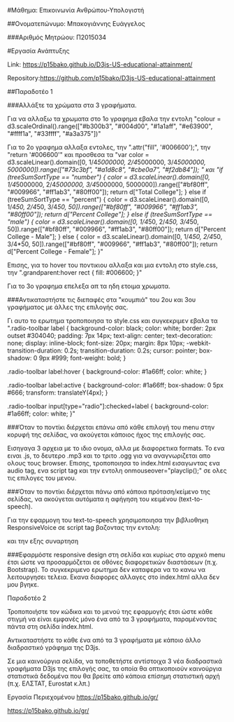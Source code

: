#Μάθημα: Επικοινωνία Ανθρώπου-Υπολογιστή

##Ονοματεπώνυμο: Μπακογιάννης Ευάγγελος

###Αριθμός Μητρώου: Π2015034

#Εργασία Ανάπτυξης

Link: https://p15bako.github.io/D3js-US-educational-attainment/

Repository:https://github.com/p15bako/D3js-US-educational-attainment

##Παραδοτέο 1

###Αλλάξτε τα χρώματα στα 3 γραφήματα.

Για να αλλαξω τα χρωματα στο 1ο γραφημα εβαλα την εντολη "colour = d3.scaleOrdinal().range(["#b300b3", "#004d00", "#1a1aff", "#e63900", "#ffff1a", "#33ffff", "#a3a375"])"

Για το 2ο γραφημα αλλαξα εντολες, την ".attr("fill", '#006600');", την "return '#006600'" και προσθεσα τα "var color = d3.scaleLinear().domain([0, 1/4*5000000, 2/4*5000000, 3/4*5000000, 5000000]).range(["#73c3bf", "#a1d8c8", "#cbe0a7", "#f2db84"]);
" και "if (treeSumSortType == "number") {
                    color = d3.scaleLinear().domain([0, 1/4*5000000, 2/4*5000000, 3/4*5000000, 5000000]).range(["#bf80ff", "#009966", "#ff1ab3", "#80ff00"]);
                    return d["Total College"];
                } else if (treeSumSortType == "percent") {
                    color = d3.scaleLinear().domain([0, 1/4*50, 2/4*50, 3/4*50, 50]).range(["#bf80ff", "#009966", "#ff1ab3", "#80ff00"]);
                    return d["Percent College"];
                } else if (treeSumSortType == "male") {
                    color = d3.scaleLinear().domain([0, 1/4*50, 2/4*50, 3/4*50, 50]).range(["#bf80ff", "#009966", "#ff1ab3", "#80ff00"]);
                    return d["Percent College - Male"];
                } else {
                    color = d3.scaleLinear().domain([0, 1/4*50, 2/4*50, 3/4*50, 50]).range(["#bf80ff", "#009966", "#ff1ab3", "#80ff00"]);
                    return d["Percent College - Female"];
                }" 

Επισης, για το hover του ποντικιου αλλαξα και μια εντολη στο style.css, την ".grandparent:hover rect {
  fill: #006600;
}"

Για το 3ο γραφημα επελεξα απ τα ηδη ετοιμα χρωματα.


###Αντικαταστήστε τις διεπαφές στα "κουμπιά" του 2ου και 3ου γραφήματος με άλλες της επιλογής σας.

Γι αυτο το ερωτημα τροποποιησα το style.css και συγκεκριμεν  εβαλα τα  ".radio-toolbar label {
    background-color: black; 
    color: white; 
    border: 2px outset #304040;
    padding: 7px 14px;
    text-align: center;
    text-decoration: none;
    display: inline-block;
    font-size: 20px;
    margin: 8px 10px;
    -webkit-transition-duration: 0.2s;
    transition-duration: 0.2s;
    cursor: pointer;
    box-shadow: 0 9px #999;
    font-weight: bold;
}

.radio-toolbar label:hover {
  background-color: #1a66ff;
  color: white; 
}

.radio-toolbar label:active {
  background-color: #1a66ff;
  box-shadow: 0 5px #666;
  transform: translateY(4px);
}

.radio-toolbar input[type="radio"]:checked+label {
  background-color: #1a66ff;
  color: white;
}"


###Όταν το ποντίκι διέρχεται επάνω από κάθε επιλογή του menu στην κορυφή της σελίδας, να ακούγεται κάποιος ήχος της επιλογής σας.

Εισηγαγα 3 αρχεια με το ιδιο ονομα, αλλα με διαφορετικα formats. To ενα ειναι .js, το δευτερο .mp3 και το τριτο .ogg για να αναγνωριζεται απο ολους τους browser. Επισης, τροποποιησα το index.html εισαγωντας ενα audio tag, ενα script tag και την εντολη onmouseover="playclip();" σε ολες τις επιλογες του μενου.


###Όταν το ποντίκι διέρχεται πάνω από κάποια πρόταση/κείμενο της σελίδας, να ακούγεται αυτόματα η αφήγηση του κειμένου (text-to-speech).

Για την εφαρμογη του text-to-speech χρησιμοποιησα την βιβλιοθηκη ResponsiveVoice σε script tag βαζοντας την εντολη:
<script src="https://code.responsivevoice.org/responsivevoice.js"></script>
και την εξης συναρτηση
<script>
$(document).ready(function(){
$("h1, h2, label").mouseenter(function(){
   responsiveVoice.cancel(); 
   responsiveVoice.speak($(this).text(), 'UK English Male');
});
$("h1, h2, label").mouseleave(function(){
   responsiveVoice.cancel();
   });
});
</script>



###Εφαρμόστε responsive design στη σελίδα και κυρίως στο αρχικό menu έτσι ώστε να προσαρμόζεται σε οθόνες διαφορετικών διαστάσεων (π.χ. Bootstrap).
Το συγκεκριμενο ερωτημα δεν καταφερα να το κανω να λειτουργησει τελεια. Εκανα διαφορες αλλαγες στο index.html αλλα δεν μου βγηκε.

Παραδοτέο 2

Τροποποιήστε τον κώδικα και το μενού της εφαρμογής έτσι ώστε κάθε στιγμή να είναι εμφανές μόνο ένα από τα 3 γραφήματα, παραμένοντας πάντα στη σελίδα index.html.

Αντικαταστήστε το κάθε ένα από τα 3 γραφήματα με κάποιο άλλο διαδραστικό γράφημα της D3js.

Σε μια καινούργια σελίδα, να τοποθετήστε αντίστοιχα 3 νέα διαδραστικά γραφήματα D3js της επιλογής σας, τα οποία θα οπτικοποιούν καινούργια στατιστικά δεδομένα που θα βρείτε από κάποια επίσημη στατιστική αρχή (π.χ. ΕΛΣΤΑΤ, Eurostat κ.λπ.)


Εργασία Περιεχομένου
https://p15bako.github.io/gr/

https://p15bako.github.io/gr/
